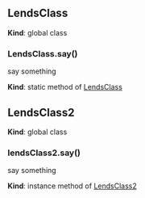 <a name="LendsClass"></a>
## LendsClass
**Kind**: global class


<a name="BITBUCKET-LendsClass.say"></a>
### LendsClass.say()
say something

**Kind**: static method of [LendsClass](#LendsClass)


<a name="LendsClass2"></a>
## LendsClass2
**Kind**: global class


<a name="BITBUCKET-LendsClass2#say"></a>
### lendsClass2.say()
say something

**Kind**: instance method of [LendsClass2](#LendsClass2)


